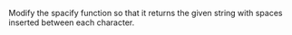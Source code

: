 Modify the spacify function so that it returns the given string with spaces inserted between each character.